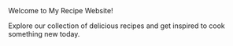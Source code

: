 <html>
Welcome to My Recipe Website!</h2>
<p>Explore our collection of delicious recipes and get inspired to cook something new today.</p>
</html>
